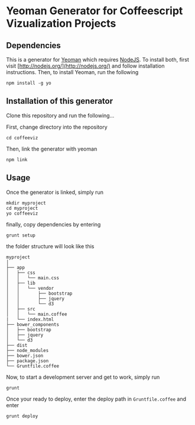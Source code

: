 # Yeoman Generator for Coffeescript Vizualization Projects

## Dependencies

This is a generator for [Yeoman](http://yeoman.io/) which requires [NodeJS](http://nodejs.org/). To install both, first visit [http://nodejs.org/](http://nodejs.org/) and follow installation instructions. Then, to install Yeoman, run the following

```
npm install -g yo
```


## Installation of this generator

Clone this repository and run the following...

First, change directory into the repository

```
cd coffeeviz
```

Then, link the generator with yeoman

```
npm link
```


## Usage

Once the generator is linked, simply run

```
mkdir myproject
cd myproject
yo coffeeviz
```

finally, copy dependencies by entering

```
grunt setup
```


the folder structure will look like this

```
myproject
│
├── app
│   ├── css
│   │   └── main.css
│   ├── lib
│   │   └── vendor
│   │       ├── bootstrap
│   │       ├── jquery
│   │       └── d3
│   ├── src
│   │   └── main.coffee
|   └── index.html
├── bower_components
│   ├── bootstrap
│   ├── jquery
│   └── d3
├── dist
├── node_modules
├── bower.json
├── package.json
└── Gruntfile.coffee
```

Now, to start a development server and get to work, simply run

```
grunt
```

Once your ready to deploy, enter the deploy path in `Gruntfile.coffee` and enter

```
grunt deploy
```
